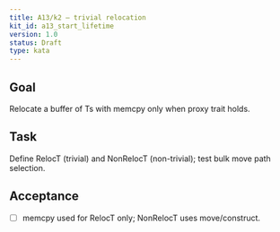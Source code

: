 ```yaml
---
title: A13/k2 — trivial relocation
kit_id: a13_start_lifetime
version: 1.0
status: Draft
type: kata
---
```

## Goal
Relocate a buffer of Ts with memcpy only when proxy trait holds.
## Task
Define RelocT (trivial) and NonRelocT (non-trivial); test bulk move path selection.
## Acceptance
- [ ] memcpy used for RelocT only; NonRelocT uses move/construct.